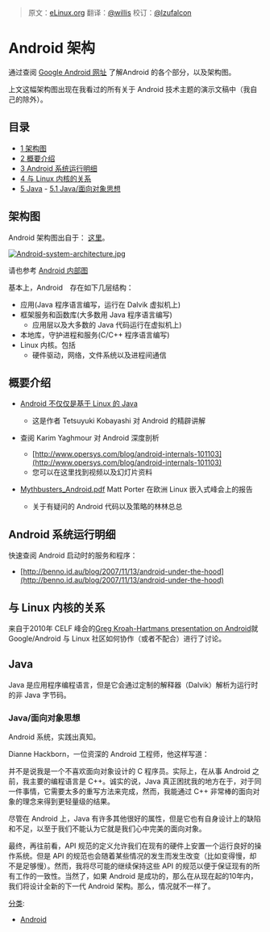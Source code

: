 > 原文：[eLinux.org](http://eLinux.org/Android_Architecture "http://eLinux.org/Android_Architecture")
> 翻译：[@willis](https://github.com/lovelers)
> 校订：[@lzufalcon](https://github.com/lzufalcon)


# Android 架构



通过查阅 [Google Android 网址](http://developer.android.com/guide/basics/what-is-android.html) 了解Android 的各个部分，以及架构图。

上文这幅架构图出现在我看过的所有关于 Android 技术主题的演示文稿中（我自己的除外）。

## 目录

-   [1 架构图](#architecture-diagram)
-   [2 概要介绍](#overview-presentations)
-   [3 Android 系统运行明细](#breakdown-of-running-android-system)
-   [4 与 Linux 内核的关系](#relation-to-the-linux-kernel)
-   [5 Java](#java)
        -   [5.1 Java/面向对象思想](#java-object-oriented-phoilosophy)

## 架构图

Android 架构图出自于：
[这里](http://developer.android.com/images/system-architecture.jpg)。

[![Android-system-architecture.jpg](http://eLinux.org/images/c/c2/Android-system-architecture.jpg)](http://eLinux.org/File:Android-system-architecture.jpg)

请也参考 [Android 内部图](http://www.makelinux.net/android/internals/)

基本上，Android　存在如下几层结构：

-   应用(Java 程序语言编写，运行在 Dalvik 虚拟机上)
-   框架服务和函数库(大多数用 Java 程序语言编写)
    -   应用层以及大多数的 Java 代码运行在虚拟机上)
-   本地库，守护进程和服务(C/C++ 程序语言编写)
-   Linux 内核。包括
    -   硬件驱动，网络，文件系统以及进程间通信

## 概要介绍

-   [Android 不仅仅是基于 Linux 的 Java](http://kobablog.wordpress.com/2011/05/22/android-is-not-just-java-on-linux/)
    -   这是作者 Tetsuyuki Kobayashi 对 Android 的精辟讲解

-   查阅 Karim Yaghmour 对 Android 深度剖析
    -   [http://www.opersys.com/blog/android-internals-101103](http://www.opersys.com/blog/android-internals-101103)
    -   您可以在这里找到视频以及幻灯片资料

-   [Mythbusters\_Android.pdf](http://eLinux.org/images/2/2d/Mythbusters_Android.pdf "Mythbusters Android.pdf")
    Matt Porter 在欧洲 Linux 嵌入式峰会上的报告
    -   关于有疑问的 Android 代码以及策略的林林总总

## Android 系统运行明细

快速查阅 Android 启动时的服务和程序：

-   [http://benno.id.au/blog/2007/11/13/android-under-the-hood](http://benno.id.au/blog/2007/11/13/android-under-the-hood)

## 与 Linux 内核的关系

来自于2010年 CELF 峰会的[Greg Kroah-Hartmans presentation on Android](http://github.com/gregkh/android-presentation/downloads)就 Google/Android 与 Linux 社区如何协作（或者不配合）进行了讨论。

## Java

Java 是应用程序编程语言，但是它会通过定制的解释器（Dalvik）解析为运行时的非 Java 字节码。

### Java/面向对象思想

Android 系统，实践出真知。

Dianne Hackborn，一位资深的 Android 工程师，他这样写道：

并不是说我是一个不喜欢面向对象设计的 C 程序员。实际上，在从事 Android 之前，我主要的编程语言是 C++。诚实的说，Java 真正困扰我的地方在于，对于同一件事情，它需要太多的重写方法来完成，然而，我能通过 C++ 非常棒的面向对象的理念来得到更轻量级的结果。

尽管在 Android 上，Java 有许多其他很好的属性，但是它也有自身设计上的缺陷和不足，以至于我们不能认为它就是我们心中完美的面向对象。

最终，再往前看，API 规范的定义允许我们在现有的硬件上安置一个运行良好的操作系统。但是 API 的规范也会随着某些情况的发生而发生改变（比如变得慢，却不是足够慢）。然而，我将尽可能的继续保持这些 API 的规范以便于保证现有的所有工作的一致性。当然了，如果 Android 是成功的，那么在从现在起的10年内，我们将设计全新的下一代 Android 架构。那么，情况就不一样了。




[分类](http://eLinux.org/Special:Categories "Special:Categories"):

-   [Android](http://eLinux.org/Category:Android "Category:Android")

